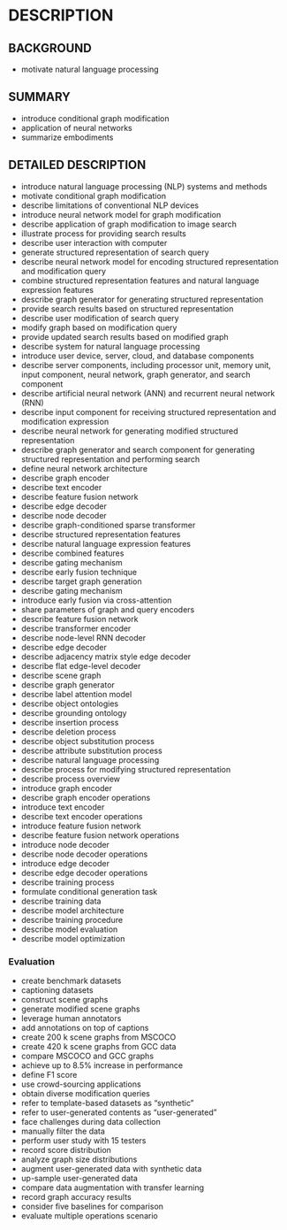 # DESCRIPTION

## BACKGROUND

- motivate natural language processing

## SUMMARY

- introduce conditional graph modification
- application of neural networks
- summarize embodiments

## DETAILED DESCRIPTION

- introduce natural language processing (NLP) systems and methods
- motivate conditional graph modification
- describe limitations of conventional NLP devices
- introduce neural network model for graph modification
- describe application of graph modification to image search
- illustrate process for providing search results
- describe user interaction with computer
- generate structured representation of search query
- describe neural network model for encoding structured representation and modification query
- combine structured representation features and natural language expression features
- describe graph generator for generating structured representation
- provide search results based on structured representation
- describe user modification of search query
- modify graph based on modification query
- provide updated search results based on modified graph
- describe system for natural language processing
- introduce user device, server, cloud, and database components
- describe server components, including processor unit, memory unit, input component, neural network, graph generator, and search component
- describe artificial neural network (ANN) and recurrent neural network (RNN)
- describe input component for receiving structured representation and modification expression
- describe neural network for generating modified structured representation
- describe graph generator and search component for generating structured representation and performing search
- define neural network architecture
- describe graph encoder
- describe text encoder
- describe feature fusion network
- describe edge decoder
- describe node decoder
- describe graph-conditioned sparse transformer
- describe structured representation features
- describe natural language expression features
- describe combined features
- describe gating mechanism
- describe early fusion technique
- describe target graph generation
- describe gating mechanism
- introduce early fusion via cross-attention
- share parameters of graph and query encoders
- describe feature fusion network
- describe transformer encoder
- describe node-level RNN decoder
- describe edge decoder
- describe adjacency matrix style edge decoder
- describe flat edge-level decoder
- describe scene graph
- describe graph generator
- describe label attention model
- describe object ontologies
- describe grounding ontology
- describe insertion process
- describe deletion process
- describe object substitution process
- describe attribute substitution process
- describe natural language processing
- describe process for modifying structured representation
- describe process overview
- introduce graph encoder
- describe graph encoder operations
- introduce text encoder
- describe text encoder operations
- introduce feature fusion network
- describe feature fusion network operations
- introduce node decoder
- describe node decoder operations
- introduce edge decoder
- describe edge decoder operations
- describe training process
- formulate conditional generation task
- describe training data
- describe model architecture
- describe training procedure
- describe model evaluation
- describe model optimization

### Evaluation

- create benchmark datasets
- captioning datasets
- construct scene graphs
- generate modified scene graphs
- leverage human annotators
- add annotations on top of captions
- create 200 k scene graphs from MSCOCO
- create 420 k scene graphs from GCC data
- compare MSCOCO and GCC graphs
- achieve up to 8.5% increase in performance
- define F1 score
- use crowd-sourcing applications
- obtain diverse modification queries
- refer to template-based datasets as “synthetic”
- refer to user-generated contents as “user-generated”
- face challenges during data collection
- manually filter the data
- perform user study with 15 testers
- record score distribution
- analyze graph size distributions
- augment user-generated data with synthetic data
- up-sample user-generated data
- compare data augmentation with transfer learning
- record graph accuracy results
- consider five baselines for comparison
- evaluate multiple operations scenario

